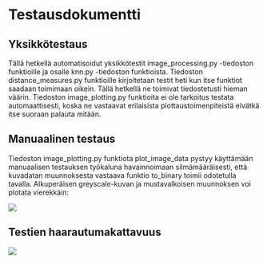 # Testausdokumentti

## Yksikkötestaus
Tällä hetkellä automatisoidut yksikkötestit image_processing.py -tiedoston funktioille ja osalle knn.py -tiedoston funktioista. Tiedoston distance_measures.py funktioille kirjoitetaan testit heti kun itse funktiot saadaan toimimaan oikein. Tällä hetkellä ne toimivat tiedostetusti hieman väärin. Tiedoston image_plotting.py funktioita ei ole tarkoitus testata automaattisesti, koska ne vastaavat erilaisista plottaustoimenpiteistä eivätkä itse suoraan palauta mitään.

## Manuaalinen testaus
Tiedoston image_plotting.py funktiota plot_image_data pystyy käyttämään manuaalisen testauksen työkaluna havainnoimaan silmämääräisesti, että kuvadatan muunnoksesta vastaava funktio to_binary toimii odotetulla tavalla. Alkuperäisen greyscale-kuvan ja mustavalkoisen muunnoksen voi plotata vierekkäin:

![](https://github.com/Deepthetics/tiralabra/blob/main/dokumentaatio/kuvat/conversion.png)

## Testien haarautumakattavuus

![](https://github.com/Deepthetics/tiralabra/blob/main/dokumentaatio/kuvat/tiralabra_coverage_report.png)
